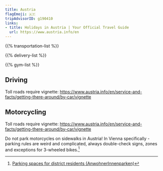 ```yaml
---
title: Austria
flagEmoji: 🇦🇹
tripAdvisorID: g190410
links:
- title: Holidays in Austria | Your Official Travel Guide
  url: https://www.austria.info/en
---
```


{{% transportation-list %}}

{{% delivery-list %}}

{{% gym-list %}}

## Driving

Toll roads require vignette: https://www.austria.info/en/service-and-facts/getting-there-around/by-car/vignette

## Motorcycling

Toll roads require vignette: https://www.austria.info/en/service-and-facts/getting-there-around/by-car/vignette

Do not park motorcycles on sidewalks in Austria! In Vienna specifically - parking rules are weird and complicated, always double-check signs, zones and exceptions for 3-wheeled bikes.[^1]

[^1]: [Parking spaces for district residents (AnwohnerInnenparken)](https://www.wien.gv.at/english/transportation-urbanplanning/parking-residents.html)
